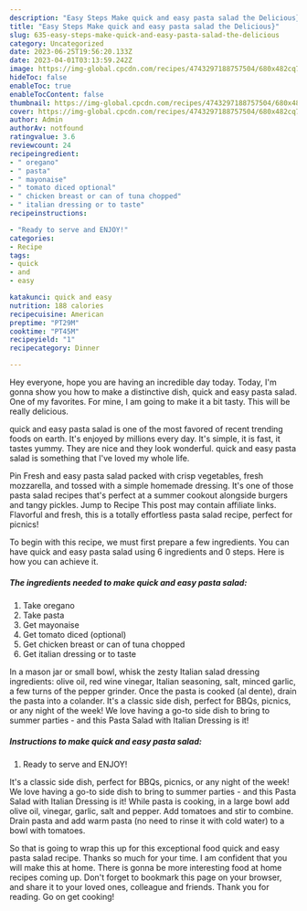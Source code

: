 ```yaml
---
description: "Easy Steps Make quick and easy pasta salad the Delicious}"
title: "Easy Steps Make quick and easy pasta salad the Delicious}"
slug: 635-easy-steps-make-quick-and-easy-pasta-salad-the-delicious
category: Uncategorized
date: 2023-06-25T19:56:20.133Z
date: 2023-04-01T03:13:59.242Z
image: https://img-global.cpcdn.com/recipes/4743297188757504/680x482cq70/quick-and-easy-pasta-salad-recipe-main-photo.jpg
hideToc: false
enableToc: true
enableTocContent: false
thumbnail: https://img-global.cpcdn.com/recipes/4743297188757504/680x482cq70/quick-and-easy-pasta-salad-recipe-main-photo.jpg
cover: https://img-global.cpcdn.com/recipes/4743297188757504/680x482cq70/quick-and-easy-pasta-salad-recipe-main-photo.jpg
author: Admin
authorAv: notfound
ratingvalue: 3.6
reviewcount: 24
recipeingredient:
- " oregano"
- " pasta"
- " mayonaise"
- " tomato diced optional"
- " chicken breast or can of tuna chopped"
- " italian dressing or to taste"
recipeinstructions:

- "Ready to serve and ENJOY!"
categories:
- Recipe
tags:
- quick
- and
- easy

katakunci: quick and easy 
nutrition: 188 calories
recipecuisine: American
preptime: "PT29M"
cooktime: "PT45M"
recipeyield: "1"
recipecategory: Dinner

---
```



Hey everyone, hope you are having an incredible day today. Today, I'm gonna show you how to make a distinctive dish, quick and easy pasta salad. One of my favorites. For mine, I am going to make it a bit tasty. This will be really delicious.

quick and easy pasta salad is one of the most favored of recent trending foods on earth. It's enjoyed by millions every day. It's simple, it is fast, it tastes yummy. They are nice and they look wonderful. quick and easy pasta salad is something that I've loved my whole life.

Pin Fresh and easy pasta salad packed with crisp vegetables, fresh mozzarella, and tossed with a simple homemade dressing. It&#39;s one of those pasta salad recipes that&#39;s perfect at a summer cookout alongside burgers and tangy pickles. Jump to Recipe This post may contain affiliate links. Flavorful and fresh, this is a totally effortless pasta salad recipe, perfect for picnics!


To begin with this recipe, we must first prepare a few ingredients. You can have quick and easy pasta salad using 6 ingredients and 0 steps. Here is how you can achieve it.

<!--inarticleads1-->

##### The ingredients needed to make quick and easy pasta salad:

1. Take  oregano
1. Take  pasta
1. Get  mayonaise
1. Get  tomato diced (optional)
1. Get  chicken breast or can of tuna chopped
1. Get  italian dressing or to taste


In a mason jar or small bowl, whisk the zesty Italian salad dressing ingredients: olive oil, red wine vinegar, Italian seasoning, salt, minced garlic, a few turns of the pepper grinder. Once the pasta is cooked (al dente), drain the pasta into a colander. It&#39;s a classic side dish, perfect for BBQs, picnics, or any night of the week! We love having a go-to side dish to bring to summer parties - and this Pasta Salad with Italian Dressing is it! 

<!--inarticleads2-->

##### Instructions to make quick and easy pasta salad:


1. Ready to serve and ENJOY!

It&#39;s a classic side dish, perfect for BBQs, picnics, or any night of the week! We love having a go-to side dish to bring to summer parties - and this Pasta Salad with Italian Dressing is it! While pasta is cooking, in a large bowl add olive oil, vinegar, garlic, salt and pepper. Add tomatoes and stir to combine. Drain pasta and add warm pasta (no need to rinse it with cold water) to a bowl with tomatoes. 

So that is going to wrap this up for this exceptional food quick and easy pasta salad recipe. Thanks so much for your time. I am confident that you will make this at home. There is gonna be more interesting food at home recipes coming up. Don't forget to bookmark this page on your browser, and share it to your loved ones, colleague and friends. Thank you for reading. Go on get cooking!
